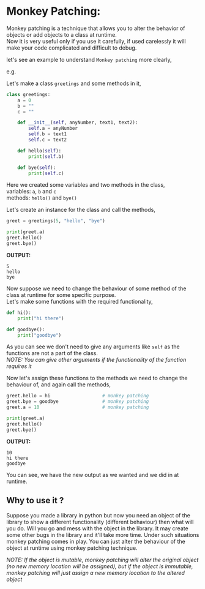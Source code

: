 # Monkey Patching:
Monkey patching is a technique that allows you to alter the behavior of objects or add objects to a class at runtime.  
Now it is very useful only if you use it carefully, if used carelessly it will make your code complicated and difficult to debug.  

let's see an example to understand `Monkey patching` more clearly,  

e.g.  

Let's make a class `greetings` and some methods in it,  

```python
class greetings:
    a = 0
    b = ""
    c = ""

    def __init__(self, anyNumber, text1, text2):
        self.a = anyNumber
        self.b = text1
        self.c = text2

    def hello(self):
        print(self.b)

    def bye(self):
        print(self.c)
```

Here we created some variables and two methods in the class,  
variables: `a`, `b` and `c`  
methods: `hello()` and `bye()`  

Let's create an instance for the class and call the methods,  

```python
greet = greetings(5, "hello", "bye")

print(greet.a)
greet.hello()
greet.bye()
```
**OUTPUT:**
```
5
hello
bye
```

Now suppose we need to change the behaviour of some method of the class at runtime for some specific purpose.  
Let's make some functions with the required functionality,  

```python
def hi():
    print("hi there")

def goodbye():
    print("goodbye")
```

As you can see we don't need to give any arguments like `self` as the functions are not a part of the class.  
*NOTE: You can give other arguments if the functionality of the function requires it*

Now let's assign these functions to the methods we need to change the behaviour of, and again call the methods,  

```python
greet.hello = hi                   # monkey patching
greet.bye = goodbye                # monkey patching
greet.a = 10                       # monkey patching

print(greet.a)
greet.hello()
greet.bye()
```
**OUTPUT:**  
```
10
hi there
goodbye
```

You can see, we have the new output as we wanted and we did in at runtime.  

## Why to use it ?
Suppose you made a library in python but now you need an object of the library to show a different functionality (different behaviour) then what will you do. Will you go and mess with the object in the library. It may create some other bugs in the library and it'll take more time. Under such situations monkey patching comes in play. You can just alter the behaviour of the object at runtime using monkey patching technique.

*NOTE: If the object is mutable, monkey patching will alter the original object (no new memory location will be assigned), but if the object is immutable, monkey patching will just assign a new memory location to the altered object*






